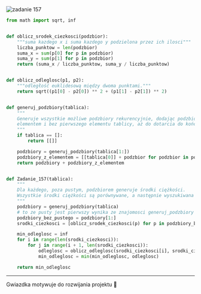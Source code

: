 <picture>
  <source srcset="../../srt/zbior_zadan/157.png" media="(prefers-color-scheme: light)">
  <source srcset="../../srt/zbior_zadan/black_157.png" media="(prefers-color-scheme: dark)">
  <img src="../../srt/zbior_zadan/black_157.png" alt="zadanie 157">
</picture>

```python
from math import sqrt, inf


def oblicz_srodek_ciezkosci(podzbior):
    """suma kazdego x i suma kazdego y podzielona przez ich ilosci"""
    liczba_punktow = len(podzbior)
    suma_x = sum(p[0] for p in podzbior)
    suma_y = sum(p[1] for p in podzbior)
    return (suma_x / liczba_punktow, suma_y / liczba_punktow)


def oblicz_odleglosc(p1, p2):
    """odległość euklidesową między dwoma punktami."""
    return sqrt((p1[0] - p2[0]) ** 2 + (p1[1] - p2[1]) ** 2)


def generuj_podzbiory(tablica):
    """
    Generuje wszystkie możliwe podzbiory rekurencyjnie, dodając podzbiory z pierwszym
    elementem i bez pierwszego elementu tablicy, aż do dotarcia do końca tablicy.
    """
    if tablica == []:
        return [[]]

    podzbiory = generuj_podzbiory(tablica[1:])
    podzbiory_z_elementem = [[tablica[0]] + podzbior for podzbior in podzbiory]
    return podzbiory + podzbiory_z_elementem


def Zadanie_157(tablica):
    """
    Dla każdego, poza pustym, podzbiorem generuje środki ciężkości.
    Wszystkie środki ciężkości są porównywane, a następnie wyszukiwana jest najmniejsza różnica.
    """
    podzbiory = generuj_podzbiory(tablica)
    # to ze pusty jest pierwszy wynika ze znajomosci generuj_podzbiory jest to glupie rozwiazanie ale dla optymalizacji to zostawie
    podzbiory_bez_pustego = podzbiory[1:]
    srodki_ciezkosci = [oblicz_srodek_ciezkosci(p) for p in podzbiory_bez_pustego]

    min_odleglosc = inf
    for i in range(len(srodki_ciezkosci)):
        for j in range(i + 1, len(srodki_ciezkosci)):
            odleglosc = oblicz_odleglosc(srodki_ciezkosci[i], srodki_ciezkosci[j])
            min_odleglosc = min(min_odleglosc, odleglosc)

    return min_odleglosc

```

---
Gwiazdka motywuje do rozwijania projektu 🙏
